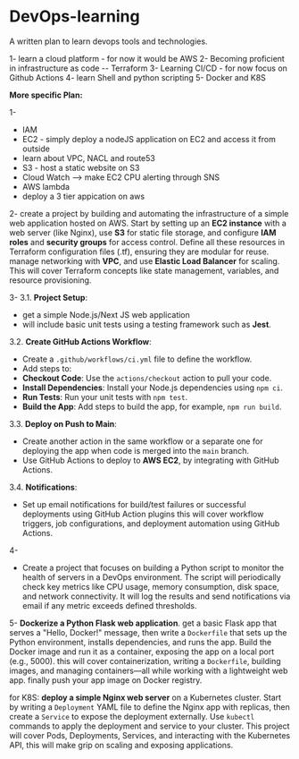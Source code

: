 # DevOps-learning
A written plan to learn devops tools and technologies.

1- learn a cloud platform - for now it would be AWS
2- Becoming proficient in infrastructure as code -- Terraform
3- Learning CI/CD - for now focus on Github Actions
4- learn Shell and python scripting
5- Docker and K8S

**More specific Plan:**

1-
- IAM
- EC2 - simply deploy a nodeJS application on EC2 and access it from outside
- learn about VPC, NACL and route53
- S3 - host a static website on S3
- Cloud Watch --> make EC2 CPU alerting through SNS
- AWS lambda
- deploy a 3 tier appication on aws


2-
 create a project by building and automating the infrastructure of a simple web application hosted on AWS. Start by setting up an **EC2 instance** with a web server (like Nginx), use **S3** for static file storage, and configure **IAM roles** and **security groups** for access control. Define all these resources in Terraform configuration files (.tf), ensuring they are modular for reuse. manage networking with **VPC**, and use **Elastic Load Balancer** for scaling. This will cover Terraform concepts like state management, variables, and resource provisioning.


3-
3.1. **Project Setup**:
 - get a simple Node.js/Next JS web application 
 - will include basic unit tests using a testing framework such as **Jest**.

3.2. **Create GitHub Actions Workflow**:
 - Create a `.github/workflows/ci.yml` file to define the workflow.
 - Add steps to:
 - **Checkout Code**: Use the `actions/checkout` action to pull your code.
 - **Install Dependencies**: Install your Node.js dependencies using `npm ci`.
 - **Run Tests**: Run your unit tests with `npm test`.
 - **Build the App**: Add steps to build the app, for example, `npm run build`.

3.3. **Deploy on Push to Main**:
 - Create another action in the same workflow or a separate one for deploying the app when code is merged into the `main` branch.
 - Use GitHub Actions to deploy to **AWS EC2**, by integrating with GitHub Actions.

3.4. **Notifications**:
 - Set up email notifications for build/test failures or successful deployments using GitHub Action plugins this will cover workflow triggers, job configurations, and deployment automation using GitHub Actions.

4-
- Create a project that focuses on building a Python script to monitor the health of servers in a DevOps environment. The script will periodically check key metrics like CPU usage, memory consumption, disk space, and network connectivity. It will log the results and send notifications via email if any metric exceeds defined thresholds.

5-
**Dockerize a Python Flask web application**. get a basic Flask app that serves a "Hello, Docker!" message, then write a `Dockerfile` that sets up the Python environment, installs dependencies, and runs the app. Build the Docker image and run it as a container, exposing the app on a local port (e.g., 5000). this will cover containerization, writing a `Dockerfile`, building images, and managing containers—all while working with a lightweight web app.
finally push your app image on Docker registry.

for K8S:
**deploy a simple Nginx web server** on a Kubernetes cluster. Start by writing a `Deployment` YAML file to define the Nginx app with replicas, then create a `Service` to expose the deployment externally. Use `kubectl` commands to apply the deployment and service to your cluster. This project will cover Pods, Deployments, Services, and interacting with the Kubernetes API, this will make grip on scaling and exposing applications.
